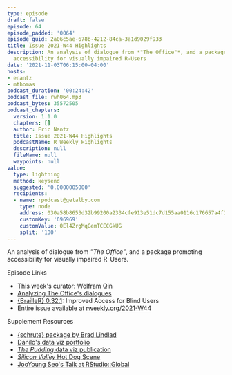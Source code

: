 ```yaml
---
type: episode
draft: false
episode: 64
episode_padded: '0064'
episode_guid: 2a06c5ae-678b-4212-84ca-3a1d9029f933
title: Issue 2021-W44 Highlights
description: An analysis of dialogue from *"The Office"*, and a package promoting
  accessibility for visually impaired R-Users
date: '2021-11-03T06:15:00-04:00'
hosts:
- enantz
- mthomas
podcast_duration: '00:24:42'
podcast_file: rwh064.mp3
podcast_bytes: 35572505
podcast_chapters:
  version: 1.1.0
  chapters: []
  author: Eric Nantz
  title: Issue 2021-W44 Highlights
  podcastName: R Weekly Highlights
  description: null
  fileName: null
  waypoints: null
value:
  type: lightning
  method: keysend
  suggested: '0.0000005000'
  recipients:
  - name: rpodcast@getalby.com
    type: node
    address: 030a58b8653d32b99200a2334cfe913e51dc7d155aa0116c176657a4f1722677a3
    customKey: '696969'
    customValue: 0El4ZrgMqGemTCECGkUG
    split: '100'
---
```

An analysis of dialogue from *"The Office"*, and a package promoting
accessibility for visually impaired R-Users.

Episode Links

-   This week's curator: Wolfram Qin
-   <a href="https://daniloderosa.com/blog/theoffice/"
    rel="nofollow">Analyzing The Office's dialogues</a>
-   <a href="https://cran.r-project.org/package=BrailleR"
    rel="nofollow">{BrailleR} 0.32.1</a>: Improved Access for Blind
    Users
-   Entire issue available at
    <a href="https://rweekly.org/2021-W44.html"
    rel="nofollow">rweekly.org/2021-W44</a>

Supplement Resources

-   <a href="https://bradlindblad.github.io/schrute/"
    rel="nofollow">{schrute} package by Brad Lindlad</a>
-   <a href="https://daniloderosa.com/portfolio/" rel="nofollow">Danilo's
    data viz portfolio</a>
-   <a href="https://pudding.cool/" rel="nofollow"><em>The Pudding</em> data
    viz publication</a>
-   <a href="https://www.youtube.com/watch?v=vIci3C4JkL0"
    rel="nofollow"><em>Silicon Valley</em> Hot Dog Scene</a>
-   <a href="https://youtu.be/0HvyNtltu-A?t=151" rel="nofollow">JooYoung
    Seo's Talk at RStudio::Global</a>
